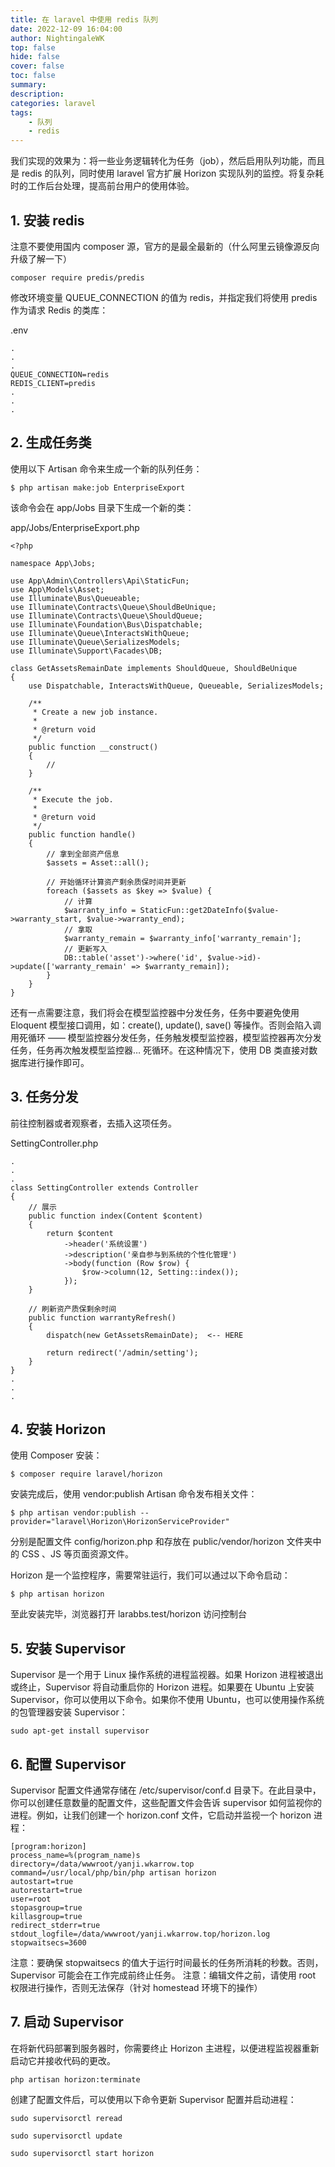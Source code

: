 ```yaml
---
title: 在 laravel 中使用 redis 队列
date: 2022-12-09 16:04:00
author: NightingaleWK
top: false
hide: false
cover: false
toc: false
summary: 
description: 
categories: laravel
tags:
    - 队列
    - redis
---
```

我们实现的效果为：将一些业务逻辑转化为任务（job），然后启用队列功能，而且是 redis 的队列，同时使用 laravel 官方扩展 Horizon 实现队列的监控。将复杂耗时的工作后台处理，提高前台用户的使用体验。

## 1. 安装 redis
注意不要使用国内 composer 源，官方的是最全最新的（什么阿里云镜像源反向升级了解一下）
```
composer require predis/predis
```
修改环境变量 QUEUE_CONNECTION 的值为 redis，并指定我们将使用 predis 作为请求 Redis 的类库：

.env
```
.
.
.
QUEUE_CONNECTION=redis
REDIS_CLIENT=predis
.
.
.
```
## 2. 生成任务类
使用以下 Artisan 命令来生成一个新的队列任务：
```
$ php artisan make:job EnterpriseExport
```
该命令会在 app/Jobs 目录下生成一个新的类：

app/Jobs/EnterpriseExport.php
```
<?php

namespace App\Jobs;

use App\Admin\Controllers\Api\StaticFun;
use App\Models\Asset;
use Illuminate\Bus\Queueable;
use Illuminate\Contracts\Queue\ShouldBeUnique;
use Illuminate\Contracts\Queue\ShouldQueue;
use Illuminate\Foundation\Bus\Dispatchable;
use Illuminate\Queue\InteractsWithQueue;
use Illuminate\Queue\SerializesModels;
use Illuminate\Support\Facades\DB;

class GetAssetsRemainDate implements ShouldQueue, ShouldBeUnique
{
    use Dispatchable, InteractsWithQueue, Queueable, SerializesModels;

    /**
     * Create a new job instance.
     *
     * @return void
     */
    public function __construct()
    {
        //
    }

    /**
     * Execute the job.
     *
     * @return void
     */
    public function handle()
    {
        // 拿到全部资产信息
        $assets = Asset::all();

        // 开始循环计算资产剩余质保时间并更新
        foreach ($assets as $key => $value) {
            // 计算
            $warranty_info = StaticFun::get2DateInfo($value->warranty_start, $value->warranty_end);
            // 拿取
            $warranty_remain = $warranty_info['warranty_remain'];
            // 更新写入
            DB::table('asset')->where('id', $value->id)->update(['warranty_remain' => $warranty_remain]);
        }
    }
}

```
还有一点需要注意，我们将会在模型监控器中分发任务，任务中要避免使用 Eloquent 模型接口调用，如：create(), update(), save() 等操作。否则会陷入调用死循环 —— 模型监控器分发任务，任务触发模型监控器，模型监控器再次分发任务，任务再次触发模型监控器… 死循环。在这种情况下，使用 DB 类直接对数据库进行操作即可。

## 3. 任务分发
前往控制器或者观察者，去插入这项任务。

SettingController.php
```
.
.
.
class SettingController extends Controller
{
    // 展示
    public function index(Content $content)
    {
        return $content
            ->header('系统设置')
            ->description('亲自参与到系统的个性化管理')
            ->body(function (Row $row) {
                $row->column(12, Setting::index());
            });
    }

    // 刷新资产质保剩余时间
    public function warrantyRefresh()
    {
        dispatch(new GetAssetsRemainDate);  <-- HERE

        return redirect('/admin/setting');
    }
}
.
.
.
```

## 4. 安装 Horizon
使用 Composer 安装：
```
$ composer require laravel/horizon
```
安装完成后，使用 vendor:publish Artisan 命令发布相关文件：
```
$ php artisan vendor:publish --provider="laravel\Horizon\HorizonServiceProvider"
```
分别是配置文件 config/horizon.php 和存放在 public/vendor/horizon 文件夹中的 CSS 、JS 等页面资源文件。

Horizon 是一个监控程序，需要常驻运行，我们可以通过以下命令启动：
```
$ php artisan horizon
```
至此安装完毕，浏览器打开 larabbs.test/horizon 访问控制台

## 5. 安装 Supervisor 
Supervisor 是一个用于 Linux 操作系统的进程监视器。如果 Horizon 进程被退出或终止，Supervisor 将自动重启你的 Horizon 进程。如果要在 Ubuntu 上安装 Supervisor，你可以使用以下命令。如果你不使用 Ubuntu，也可以使用操作系统的包管理器安装 Supervisor：
```
sudo apt-get install supervisor
```

## 6. 配置 Supervisor
Supervisor 配置文件通常存储在 /etc/supervisor/conf.d 目录下。在此目录中，你可以创建任意数量的配置文件，这些配置文件会告诉 supervisor 如何监视你的进程。例如，让我们创建一个 horizon.conf 文件，它启动并监视一个 horizon 进程：
```
[program:horizon]
process_name=%(program_name)s
directory=/data/wwwroot/yanji.wkarrow.top
command=/usr/local/php/bin/php artisan horizon
autostart=true
autorestart=true
user=root
stopasgroup=true
killasgroup=true
redirect_stderr=true
stdout_logfile=/data/wwwroot/yanji.wkarrow.top/horizon.log
stopwaitsecs=3600
```
注意：要确保 stopwaitsecs 的值大于运行时间最长的任务所消耗的秒数。否则，Supervisor 可能会在工作完成前终止任务。
注意：编辑文件之前，请使用 root 权限进行操作，否则无法保存（针对 homestead 环境下的操作）

## 7. 启动 Supervisor
在将新代码部署到服务器时，你需要终止 Horizon 主进程，以便进程监视器重新启动它并接收代码的更改。
```
php artisan horizon:terminate
```
创建了配置文件后，可以使用以下命令更新 Supervisor 配置并启动进程：
```
sudo supervisorctl reread

sudo supervisorctl update

sudo supervisorctl start horizon
```